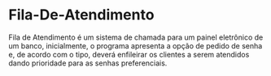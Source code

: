 # Fila-De-Atendimento

Fila de Atendimento é um sistema de chamada para um painel eletrônico de um banco,  inicialmente, o programa apresenta a opção de pedido de senha e, de acordo com o tipo, deverá enfileirar os clientes a serem atendidos dando prioridade para as senhas preferenciais.
